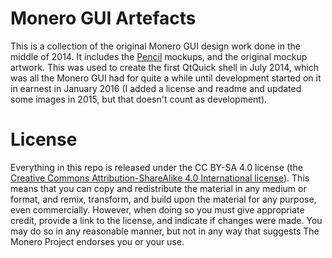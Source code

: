 # Monero GUI Artefacts

This is a collection of the original Monero GUI design work done in the middle of 2014. It includes the [Pencil](https://pencil.evolus.vn) mockups, and the original mockup artwork. This was used to create the first QtQuick shell in July 2014, which was all the Monero GUI had for quite a while until development started on it in earnest in January 2016 (I added a license and readme and updated some images in 2015, but that doesn't count as development).

# License

Everything in this repo is released under the CC BY-SA 4.0 license (the [Creative Commons Attribution-ShareAlike 4.0 International license](https://creativecommons.org/licenses/by-sa/4.0/)). This means that you can copy and redistribute the material in any medium or format, and remix, transform, and build upon the material for any purpose, even commercially. However, when doing so you must give appropriate credit, provide a link to the license, and indicate if changes were made. You may do so in any reasonable manner, but not in any way that suggests The Monero Project endorses you or your use.